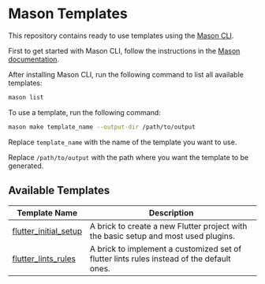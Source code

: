 # Mason Templates

This repository contains ready to use templates using the [Mason CLI](https://github.com/felangel/mason).

First to get started with Mason CLI, follow the instructions in the [Mason documentation](https://github.com/felangel/mason/blob/main/README.md#installation).

After installing Mason CLI, run the following command to list all available templates:

```sh
mason list
```

To use a template, run the following command:

```sh
mason make template_name --output-dir /path/to/output
```

Replace `template_name` with the name of the template you want to use.

Replace `/path/to/output` with the path where you want the template to be generated.

## Available Templates

| Template Name | Description |
| --- | --- |
| [flutter_initial_setup](flutter_initial_setup) | A brick to create a new Flutter project with the basic setup and most used plugins.|
| [flutter_lints_rules](flutter_lints_rules) | A brick to implement a customized set of flutter lints rules instead of the default ones.|
